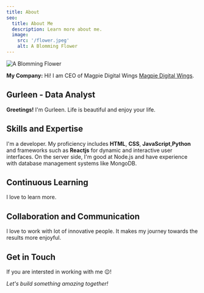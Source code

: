 ```yaml
---
title: About
seo:
  title: About Me
  description: Learn more about me.
  image:
    src: '/flower.jpeg'
    alt: A Blomming Flower
---
```


![A Blomming Flower](/flower.jpg)

**My Company:** Hi! I am CEO of Magpie Digital Wings [Magpie Digital Wings](https://magpiewings.tech/).

## Gurleen - Data Analyst

**Greetings!** I'm Gurleen. Life is beautiful and enjoy your life.

## Skills and Expertise

I'm a developer. My proficiency includes **HTML**, **CSS**, **JavaScript**,**Python** and frameworks such as **Reactjs** for dynamic and interactive user interfaces. On the server side, I'm good at Node.js and have experience with database management systems like MongoDB.

## Continuous Learning

I love to learn more.

## Collaboration and Communication

I love to work with lot of innovative people. It makes my journey towards the results more enjoyful.

## Get in Touch

If you are intersted in working with me 😉!

_Let's build something amazing together!_
